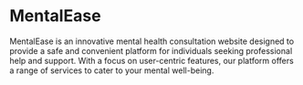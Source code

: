 # MentalEase
MentalEase is an innovative mental health consultation website designed to provide a safe and convenient platform for individuals seeking professional help and support. With a focus on user-centric features, our platform offers a range of services to cater to your mental well-being.
